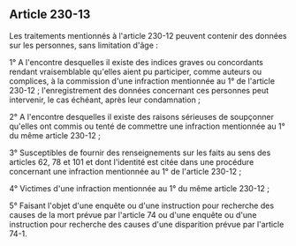 Article 230-13
----
Les traitements mentionnés à l'article 230-12 peuvent contenir des données sur
les personnes, sans limitation d'âge :

1° A l'encontre desquelles il existe des indices graves ou concordants rendant
vraisemblable qu'elles aient pu participer, comme auteurs ou complices, à la
commission d'une infraction mentionnée au 1° de l'article 230-12 ;
l'enregistrement des données concernant ces personnes peut intervenir, le cas
échéant, après leur condamnation ;

2° A l'encontre desquelles il existe des raisons sérieuses de soupçonner
qu'elles ont commis ou tenté de commettre une infraction mentionnée au 1° du
même article 230-12 ;

3° Susceptibles de fournir des renseignements sur les faits au sens des articles
62, 78 et 101 et dont l'identité est citée dans une procédure concernant une
infraction mentionnée au 1° de l'article 230-12 ;

4° Victimes d'une infraction mentionnée au 1° du même article 230-12 ;

5° Faisant l'objet d'une enquête ou d'une instruction pour recherche des causes
de la mort prévue par l'article 74 ou d'une enquête ou d'une instruction pour
recherche des causes d'une disparition prévue par l'article 74-1.
